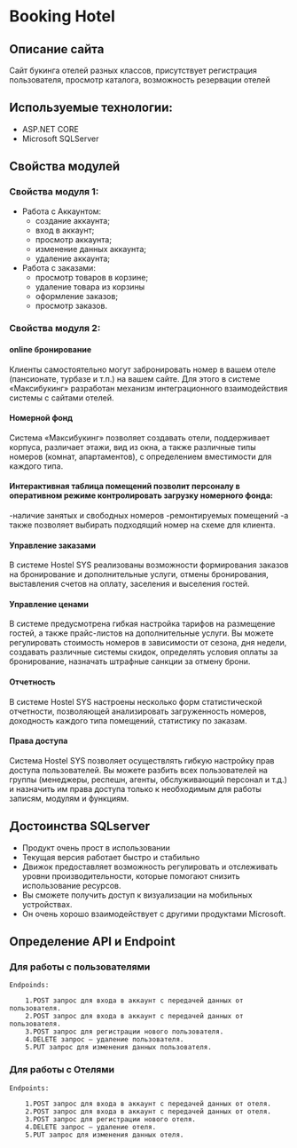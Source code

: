 # Booking Hotel
## Описание сайта

Сайт букинга отелей разных классов, присутствует регистрация пользователя, просмотр каталога, возможность резервации отелей

## Используемые технологии:
  - ASP.NET CORE
  - Microsoft SQLServer

## Свойства модулей
  ### Свойства модуля 1: 
- Работа с Аккаунтом:
    - создание аккаунта;
    - вход в аккаунт;
    - просмотр аккаунта;
    - изменение данных аккаунта;
    - удаление аккаунта;
 - Работа с заказами:
    - просмотр товаров в корзине;
    - удаление товара из корзины
    - оформление заказов;
    - просмотр заказов.

### Свойства модуля 2: 
#### online бронирование

Клиенты самостоятельно могут забронировать номер в вашем отеле (пансионате, турбазе и т.п.) на вашем сайте. Для этого в системе «Максибукинг» разработан механизм интеграционного взаимодействия системы с сайтами отелей.

#### Номерной фонд

Система «Максибукинг» позволяет создавать отели, поддерживает корпуса, различает этажи, вид из окна, а также различные типы номеров (комнат, апартаментов), с определением вместимости для каждого типа.

#### Интерактивная таблица помещений позволит персоналу в оперативном режиме контролировать загрузку номерного фонда:
-наличие занятых и свободных номеров
-ремонтируемых помещений
-а также позволяет выбирать подходящий номер на схеме для клиента.

#### Управление заказами

В системе Hostel SYS реализованы возможности формирования заказов на бронирование и дополнительные услуги, отмены бронирования, выставления счетов на оплату, заселения и выселения гостей.

#### Управление ценами

В системе предусмотрена гибкая настройка тарифов на размещение гостей, а также прайс-листов на дополнительные услуги. Вы можете регулировать стоимость номеров в зависимости от сезона, дня недели, создавать различные системы скидок, определять условия оплаты за бронирование, назначать штрафные санкции за отмену брони.

#### Отчетность

В системе Hostel SYS настроены несколько форм статистической отчетности, позволяющей анализировать загруженность номеров, доходность каждого типа помещений, статистику по заказам.

#### Права доступа

Система Hostel SYS позволяет осуществлять гибкую настройку прав доступа пользователей. Вы можете разбить всех пользователей на группы (менеджеры, респешн, агенты, обслуживающий персонал и т.д.) и назначить им права доступа только к необходимым для работы записям, модулям и функциям.
    
## Достоинства SQLserver
  - Продукт очень прост в использовании
  - Текущая версия работает быстро и стабильно
  - Движок предоставляет возможность регулировать и отслеживать уровни производительности, которые помогают снизить использование ресурсов.
  - Вы сможете получить доступ к визуализации на мобильных устройствах.
  - Он очень хорошо взаимодействует с другими продуктами Microsoft.

## Определение API и Endpoint

### Для работы с пользователями

	Endpoinds:
    
		1.POST запрос для входа в аккаунт с передачей данных от пользователя.
		2.POST запрос для входа в аккаунт с передачей данных от пользователя.
		3.POST запрос для регистрации нового пользователя.
		4.DELETE запрос – удаление пользователя.
		5.PUT запрос для изменения данных пользователя.
### Для работы с Отелями

	Endpoints:
	
		1.POST запрос для входа в аккаунт с передачей данных от отеля.
		2.POST запрос для входа в аккаунт с передачей данных от отеля.
		3.POST запрос для регистрации нового отеля.
		4.DELETE запрос – удаление отеля.
		5.PUT запрос для изменения данных отеля.
